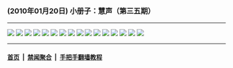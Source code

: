 ### (2010年01月20日) 小册子：慧声（第三五期） 

---

<img src="http://qikan.minghui.org/mhqkpage/qikanimage/2010/01/20/huisheng-b-35-pdf-online1.png"/> 

<img src="http://qikan.minghui.org/mhqkpage/qikanimage/2010/01/20/huisheng-b-35-pdf-online2.png"/> 

<img src="http://qikan.minghui.org/mhqkpage/qikanimage/2010/01/20/huisheng-b-35-pdf-online3.png"/> 

<img src="http://qikan.minghui.org/mhqkpage/qikanimage/2010/01/20/huisheng-b-35-pdf-online4.png"/> 

<img src="http://qikan.minghui.org/mhqkpage/qikanimage/2010/01/20/huisheng-b-35-pdf-online5.png"/> 

<img src="http://qikan.minghui.org/mhqkpage/qikanimage/2010/01/20/huisheng-b-35-pdf-online6.png"/> 

<img src="http://qikan.minghui.org/mhqkpage/qikanimage/2010/01/20/huisheng-b-35-pdf-online7.png"/> 

<img src="http://qikan.minghui.org/mhqkpage/qikanimage/2010/01/20/huisheng-b-35-pdf-online8.png"/> 

<img src="http://qikan.minghui.org/mhqkpage/qikanimage/2010/01/20/huisheng-b-35-pdf-online9.png"/> 

<img src="http://qikan.minghui.org/mhqkpage/qikanimage/2010/01/20/huisheng-b-35-pdf-online10.png"/> 

<img src="http://qikan.minghui.org/mhqkpage/qikanimage/2010/01/20/huisheng-b-35-pdf-online11.png"/> 

<img src="http://qikan.minghui.org/mhqkpage/qikanimage/2010/01/20/huisheng-b-35-pdf-online12.png"/> 

<img src="http://qikan.minghui.org/mhqkpage/qikanimage/2010/01/20/huisheng-b-35-pdf-online13.png"/> 

<img src="http://qikan.minghui.org/mhqkpage/qikanimage/2010/01/20/huisheng-b-35-pdf-online14.png"/> 

<img src="http://qikan.minghui.org/mhqkpage/qikanimage/2010/01/20/huisheng-b-35-pdf-online15.png"/> 

<img src="http://qikan.minghui.org/mhqkpage/qikanimage/2010/01/20/huisheng-b-35-pdf-online16.png"/> 



---

#### [首页](../../../..) &nbsp;|&nbsp; [禁闻聚合](https://github.com/gfw-breaker/banned-news) &nbsp;|&nbsp; [手把手翻墙教程](https://github.com/gfw-breaker/guides) 